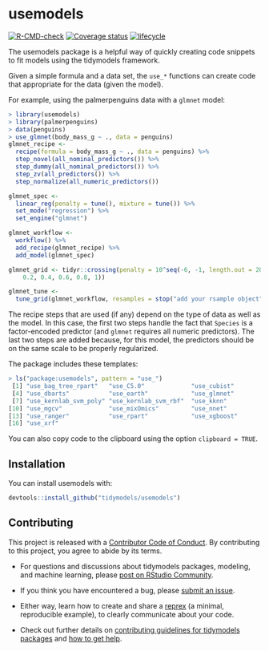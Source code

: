 
<!-- README.md is generated from README.Rmd. Please edit that file -->

# usemodels

<!-- badges: start -->

[![R-CMD-check](https://github.com/tidymodels/usemodels/actions/workflows/R-CMD-check.yaml/badge.svg)](https://github.com/tidymodels/usemodels/actions/workflows/R-CMD-check.yaml)
[![Coverage
status](https://codecov.io/gh/tidymodels/usemodels/branch/main/graph/badge.svg)](https://codecov.io/github/tidymodels/usemodels?branch=main)
[![lifecycle](https://img.shields.io/badge/lifecycle-maturing-blue.svg)](https://lifecycle.r-lib.org/articles/stages.html)
<!-- badges: end -->

The usemodels package is a helpful way of quickly creating code snippets
to fit models using the tidymodels framework.

Given a simple formula and a data set, the `use_*` functions can create
code that appropriate for the data (given the model).

For example, using the palmerpenguins data with a `glmnet` model:

``` r
> library(usemodels)
> library(palmerpenguins)
> data(penguins)
> use_glmnet(body_mass_g ~ ., data = penguins)
glmnet_recipe <- 
  recipe(formula = body_mass_g ~ ., data = penguins) %>% 
  step_novel(all_nominal_predictors()) %>% 
  step_dummy(all_nominal_predictors()) %>% 
  step_zv(all_predictors()) %>% 
  step_normalize(all_numeric_predictors()) 

glmnet_spec <- 
  linear_reg(penalty = tune(), mixture = tune()) %>% 
  set_mode("regression") %>% 
  set_engine("glmnet") 

glmnet_workflow <- 
  workflow() %>% 
  add_recipe(glmnet_recipe) %>% 
  add_model(glmnet_spec) 

glmnet_grid <- tidyr::crossing(penalty = 10^seq(-6, -1, length.out = 20), mixture = c(0.05, 
    0.2, 0.4, 0.6, 0.8, 1)) 

glmnet_tune <- 
  tune_grid(glmnet_workflow, resamples = stop("add your rsample object"), grid = glmnet_grid) 
```

The recipe steps that are used (if any) depend on the type of data as
well as the model. In this case, the first two steps handle the fact
that `Species` is a factor-encoded predictor (and `glmnet` requires all
numeric predictors). The last two steps are added because, for this
model, the predictors should be on the same scale to be properly
regularized.

The package includes these templates:

``` r
> ls("package:usemodels", pattern = "use_")
 [1] "use_bag_tree_rpart"   "use_C5.0"             "use_cubist"          
 [4] "use_dbarts"           "use_earth"            "use_glmnet"          
 [7] "use_kernlab_svm_poly" "use_kernlab_svm_rbf"  "use_kknn"            
[10] "use_mgcv"             "use_mixOmics"         "use_nnet"            
[13] "use_ranger"           "use_rpart"            "use_xgboost"         
[16] "use_xrf"             
```

You can also copy code to the clipboard using the option
`clipboard = TRUE`.

## Installation

You can install usemodels with:

``` r
devtools::install_github("tidymodels/usemodels")
```

## Contributing

This project is released with a [Contributor Code of
Conduct](https://contributor-covenant.org/version/2/1/CODE_OF_CONDUCT.html).
By contributing to this project, you agree to abide by its terms.

- For questions and discussions about tidymodels packages, modeling, and
  machine learning, please [post on RStudio
  Community](https://community.rstudio.com/new-topic?category_id=15&tags=tidymodels,question).

- If you think you have encountered a bug, please [submit an
  issue](https://github.com/tidymodels/usemodels/issues).

- Either way, learn how to create and share a
  [reprex](https://reprex.tidyverse.org/articles/articles/learn-reprex.html)
  (a minimal, reproducible example), to clearly communicate about your
  code.

- Check out further details on [contributing guidelines for tidymodels
  packages](https://www.tidymodels.org/contribute/) and [how to get
  help](https://www.tidymodels.org/help/).
